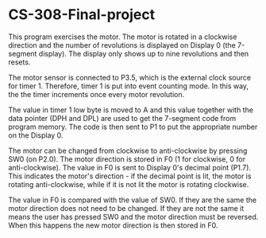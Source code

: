 # CS-308-Final-project


 This program exercises the motor.
 The motor is rotated in a clockwise
 direction and the number of revolutions
 is displayed on Display 0 (the 7-segment
 display). The display only shows up to
 nine revolutions and then resets.

 The motor sensor is connected to P3.5,
 which is the external clock source for 
 timer 1. Therefore, timer 1 is put into
 event counting mode. In this way, the
 the timer increments once every motor
 revolution.

 The value in timer 1 low byte is moved
 to A and this value together with the
 data pointer (DPH and DPL) are used to
 get the 7-segment code from program memory.
 The code is then sent to P1 to put the
 appropriate number on the Display 0.

 The motor can be changed from clockwise
 to anti-clockwise by pressing SW0 (on P2.0).
 The motor direction is stored in F0 (1 for
 clockwise, 0 for anti-clockwise). The
 value in F0 is sent to Display 0's decimal
 point (P1.7). This indicates the motor's
 direction - if the decimal point is lit,
 the motor is rotating anti-clockwise, while
 if it is not lit the motor is rotating
 clockwise.

 The value in F0 is compared with the
 value of SW0. If they are the same the
 motor direction does not need to be
 changed. If they are not the same it means
 the user has pressed SW0 and the motor
 direction must be reversed. When this
 happens the new motor direction is then
 stored in F0.

